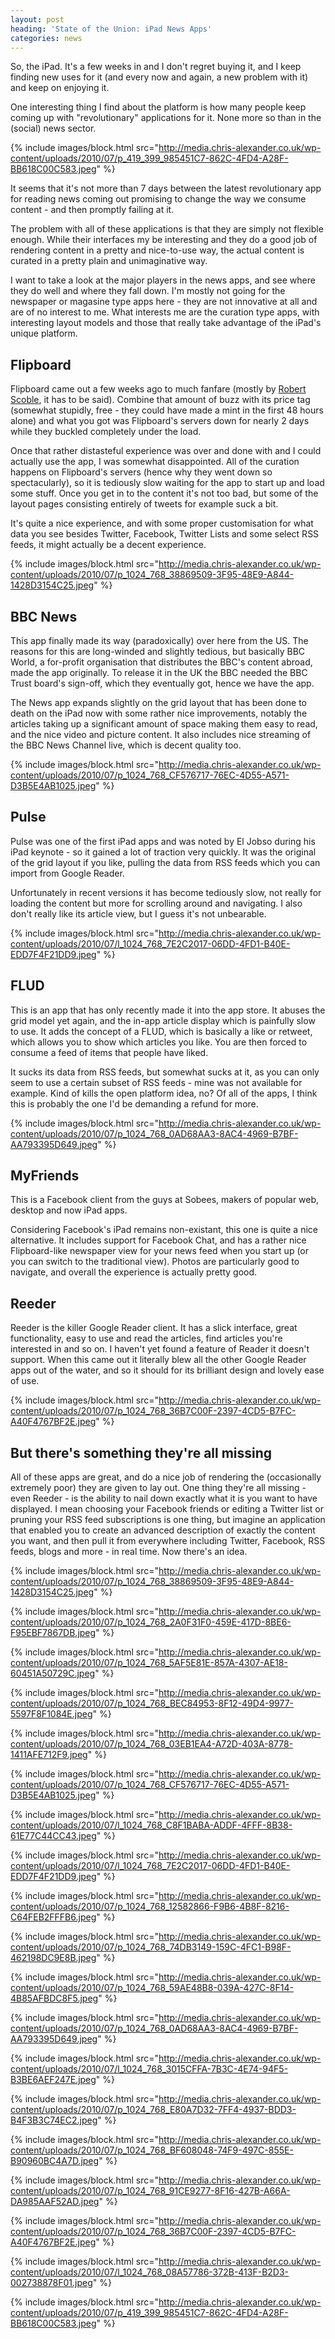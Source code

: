 ```yaml
---
layout: post
heading: 'State of the Union: iPad News Apps'
categories: news
---
```


So, the iPad. It's a few weeks in and I don't regret buying it, and I keep finding new uses for it (and every now and again, a new problem with it) and keep on enjoying it.

One interesting thing I find about the platform is how many people keep coming up with "revolutionary" applications for it. None more so than in the (social) news sector.

{% include images/block.html src="http://media.chris-alexander.co.uk/wp-content/uploads/2010/07/p_419_399_985451C7-862C-4FD4-A28F-BB618C00C583.jpeg" %}

It seems that it's not more than 7 days between the latest revolutionary app for reading news coming out promising to change the way we consume content - and then promptly failing at it.

The problem with all of these applications is that they are simply not flexible enough. While their interfaces my be interesting and they do a good job of rendering content in a pretty and nice-to-use way, the actual content is curated in a pretty plain and unimaginative way.

I want to take a look at the major players in the news apps, and see where they do well and where they fall down. I'm mostly not going for the newspaper or magasine type apps here - they are not innovative at all and are of no interest to me. What interests me are the curation type apps, with interesting layout models and those that really take advantage of the iPad's unique platform.

## Flipboard

Flipboard came out a few weeks ago to much fanfare (mostly by [Robert Scoble](http://scobleizer.com/2010/07/20/exclusive-first-look-at-revolutionary-social-news-ipad-app-flipboard/), it has to be said). Combine that amount of buzz with its price tag (somewhat stupidly, free - they could have made a mint in the first 48 hours alone) and what you got was Flipboard's servers down for nearly 2 days while they buckled completely under the load.

Once that rather distasteful experience was over and done with and I could actually use the app, I was somewhat disappointed. All of the curation happens on Flipboard's servers (hence why they went down so spectacularly), so it is tediously slow waiting for the app to start up and load some stuff. Once you get in to the content it's not too bad, but some of the layout pages consisting entirely of tweets for example suck a bit.

It's quite a nice experience, and with some proper customisation for what data you see besides Twitter, Facebook, Twitter Lists and some select RSS feeds, it might actually be a decent experience.

{% include images/block.html src="http://media.chris-alexander.co.uk/wp-content/uploads/2010/07/p_1024_768_38869509-3F95-48E9-A844-1428D3154C25.jpeg" %}

## BBC News

This app finally made its way (paradoxically) over here from the US. The reasons for this are long-winded and slightly tedious, but basically BBC World, a for-profit organisation that distributes the BBC's content abroad, made the app originally. To release it in the UK the BBC needed the BBC Trust board's sign-off, which they eventually got, hence we have the app.

The News app expands slightly on the grid layout that has been done to death on the iPad now with some rather nice improvements, notably the articles taking up a significant amount of space making them easy to read, and the nice video and picture content. It also includes nice streaming of the BBC News Channel live, which is decent quality too.

{% include images/block.html src="http://media.chris-alexander.co.uk/wp-content/uploads/2010/07/p_1024_768_CF576717-76EC-4D55-A571-D3B5E4AB1025.jpeg" %}

## Pulse

Pulse was one of the first iPad apps and was noted by El Jobso during his iPad keynote - so it gained a lot of traction very quickly. It was the original of the grid layout if you like, pulling the data from RSS feeds which you can import from Google Reader.

Unfortunately in recent versions it has become tediously slow, not really for loading the content but more for scrolling around and navigating. I also don't really like its article view, but I guess it's not unbearable.

{% include images/block.html src="http://media.chris-alexander.co.uk/wp-content/uploads/2010/07/l_1024_768_7E2C2017-06DD-4FD1-B40E-EDD7F4F21DD9.jpeg" %}

## FLUD

This is an app that has only recently made it into the app store. It abuses the grid model yet again, and the in-app article display which is painfully slow to use. It adds the concept of a FLUD, which is basically a like or retweet, which allows you to show which articles you like. You are then forced to consume a feed of items that people have liked.

It sucks its data from RSS feeds, but somewhat sucks at it, as you can only seem to use a certain subset of RSS feeds - mine was not available for example. Kind of kills the open platform idea, no? Of all of the apps, I think this is probably the one I'd be demanding a refund for more.

{% include images/block.html src="http://media.chris-alexander.co.uk/wp-content/uploads/2010/07/p_1024_768_0AD68AA3-8AC4-4969-B7BF-AA793395D649.jpeg" %}

## MyFriends

This is a Facebook client from the guys at Sobees, makers of popular web, desktop and now iPad apps.

Considering Facebook's iPad remains non-existant, this one is quite a nice alternative. It includes support for Facebook Chat, and has a rather nice Flipboard-like newspaper view for your news feed when you start up (or you can switch to the traditional view). Photos are particularly good to navigate, and overall the experience is actually pretty good.

## Reeder

Reeder is the killer Google Reader client. It has a slick interface, great functionality, easy to use and read the articles, find articles you're interested in and so on. I haven't yet found a feature of Reader it doesn't support. When this came out it literally blew all the other Google Reader apps out of the water, and so it should for its brilliant design and lovely ease of use.

{% include images/block.html src="http://media.chris-alexander.co.uk/wp-content/uploads/2010/07/p_1024_768_36B7C00F-2397-4CD5-B7FC-A40F4767BF2E.jpeg" %}

## But there's something they're all missing

All of these apps are great, and do a nice job of rendering the (occasionally extremely poor) they are given to lay out. One thing they're all missing - even Reeder - is the ability to nail down exactly what it is you want to have displayed. I mean choosing your Facebook friends or editing a Twitter list or pruning your RSS feed subscriptions is one thing, but imagine an application that enabled you to create an advanced description of exactly the content you want, and then pull it from everywhere including Twitter, Facebook, RSS feeds, blogs and more - in real time. Now there's an idea.

{% include images/block.html src="http://media.chris-alexander.co.uk/wp-content/uploads/2010/07/p_1024_768_38869509-3F95-48E9-A844-1428D3154C25.jpeg" %}

{% include images/block.html src="http://media.chris-alexander.co.uk/wp-content/uploads/2010/07/p_1024_768_2A0F31F0-459E-417D-8BE6-F95EBF7867DB.jpeg" %}

{% include images/block.html src="http://media.chris-alexander.co.uk/wp-content/uploads/2010/07/p_1024_768_5AF5E81E-857A-4307-AE18-60451A50729C.jpeg" %}

{% include images/block.html src="http://media.chris-alexander.co.uk/wp-content/uploads/2010/07/p_1024_768_BEC84953-8F12-49D4-9977-5597F8F1084E.jpeg" %}

{% include images/block.html src="http://media.chris-alexander.co.uk/wp-content/uploads/2010/07/p_1024_768_03EB1EA4-A72D-403A-8778-1411AFE712F9.jpeg" %}

{% include images/block.html src="http://media.chris-alexander.co.uk/wp-content/uploads/2010/07/p_1024_768_CF576717-76EC-4D55-A571-D3B5E4AB1025.jpeg" %}

{% include images/block.html src="http://media.chris-alexander.co.uk/wp-content/uploads/2010/07/l_1024_768_C8F1BABA-ADDF-4FFF-8B38-61E77C44CC43.jpeg" %}

{% include images/block.html src="http://media.chris-alexander.co.uk/wp-content/uploads/2010/07/l_1024_768_7E2C2017-06DD-4FD1-B40E-EDD7F4F21DD9.jpeg" %}

{% include images/block.html src="http://media.chris-alexander.co.uk/wp-content/uploads/2010/07/p_1024_768_12582866-F9B6-4B8F-8216-C64FEB2FFFB6.jpeg" %}

{% include images/block.html src="http://media.chris-alexander.co.uk/wp-content/uploads/2010/07/p_1024_768_74DB3149-159C-4FC1-B98F-462198DC9E8B.jpeg" %}

{% include images/block.html src="http://media.chris-alexander.co.uk/wp-content/uploads/2010/07/p_1024_768_59AE48B8-039A-427C-8F14-4B85AFBDC8F5.jpeg" %}

{% include images/block.html src="http://media.chris-alexander.co.uk/wp-content/uploads/2010/07/p_1024_768_0AD68AA3-8AC4-4969-B7BF-AA793395D649.jpeg" %}

{% include images/block.html src="http://media.chris-alexander.co.uk/wp-content/uploads/2010/07/l_1024_768_3015CFFA-7B3C-4E74-94F5-B3BE6AEF247E.jpeg" %}

{% include images/block.html src="http://media.chris-alexander.co.uk/wp-content/uploads/2010/07/p_1024_768_E80A7D32-7FF4-4937-BDD3-B4F3B3C74EC2.jpeg" %}

{% include images/block.html src="http://media.chris-alexander.co.uk/wp-content/uploads/2010/07/p_1024_768_BF608048-74F9-497C-855E-B90960BC4A7D.jpeg" %}

{% include images/block.html src="http://media.chris-alexander.co.uk/wp-content/uploads/2010/07/p_1024_768_91CE9277-8F16-427B-A66A-DA985AAF52AD.jpeg" %}

{% include images/block.html src="http://media.chris-alexander.co.uk/wp-content/uploads/2010/07/p_1024_768_36B7C00F-2397-4CD5-B7FC-A40F4767BF2E.jpeg" %}

{% include images/block.html src="http://media.chris-alexander.co.uk/wp-content/uploads/2010/07/l_1024_768_08A57786-372B-413F-B2D3-002738878F01.jpeg" %}

{% include images/block.html src="http://media.chris-alexander.co.uk/wp-content/uploads/2010/07/p_419_399_985451C7-862C-4FD4-A28F-BB618C00C583.jpeg" %}